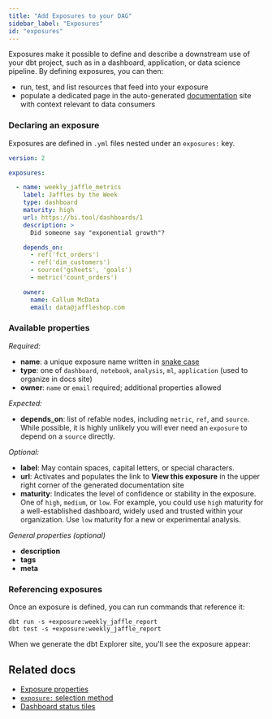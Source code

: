 ```yaml
---
title: "Add Exposures to your DAG"
sidebar_label: "Exposures"
id: "exposures"
---
```


Exposures make it possible to define and describe a downstream use of your dbt project, such as in a dashboard, application, or data science pipeline. By defining exposures, you can then:
- run, test, and list resources that feed into your exposure
- populate a dedicated page in the auto-generated [documentation](/docs/build/documentation) site with context relevant to data consumers

### Declaring an exposure

Exposures are defined in `.yml` files nested under an `exposures:` key.

<File name='models/<filename>.yml'>

```yaml
version: 2

exposures:

  - name: weekly_jaffle_metrics
    label: Jaffles by the Week
    type: dashboard
    maturity: high
    url: https://bi.tool/dashboards/1
    description: >
      Did someone say "exponential growth"?

    depends_on:
      - ref('fct_orders')
      - ref('dim_customers')
      - source('gsheets', 'goals')
      - metric('count_orders')

    owner:
      name: Callum McData
      email: data@jaffleshop.com
```

</File>

### Available properties

_Required:_
- **name**: a unique exposure name written in [snake case](https://en.wikipedia.org/wiki/Snake_case)
- **type**: one of `dashboard`, `notebook`, `analysis`, `ml`, `application` (used to organize in docs site)
- **owner**: `name` or `email` required; additional properties allowed

_Expected:_
- **depends_on**: list of refable nodes, including `metric`, `ref`, and `source`. While possible, it is highly unlikely you will ever need an `exposure` to depend on a `source` directly.

_Optional:_
- **label**:  May contain spaces, capital letters, or special characters.
- **url**:  Activates and populates the link to **View this exposure** in the upper right corner of the generated documentation site
- **maturity**: Indicates the level of confidence or stability in the exposure. One of `high`, `medium`, or `low`. For example, you could use `high` maturity for a well-established dashboard, widely used and trusted within your organization. Use `low` maturity for a new or experimental analysis.

_General properties (optional)_
- **description**
- **tags**
- **meta**

### Referencing exposures

Once an exposure is defined, you can run commands that reference it:
```
dbt run -s +exposure:weekly_jaffle_report
dbt test -s +exposure:weekly_jaffle_report

```

When we generate the dbt Explorer site, you'll see the exposure appear:

<Lightbox src="/img/docs/building-a-dbt-project/dbt-explorer-exposures.jpg" title="Exposures has a dedicated section, under the 'Resources' tab in dbt Explorer,  which lists each exposure in your project."/>
<Lightbox src="/img/docs/building-a-dbt-project/dag-exposures.png" title="Exposures appear as nodes in the dbt Explorer DAG. It displays an orange 'EXP' indicator within the node. "/>

## Related docs

* [Exposure properties](/reference/exposure-properties)
* [`exposure:` selection method](/reference/node-selection/methods#the-exposure-method)
* [Dashboard status tiles](/docs/deploy/dashboard-status-tiles)
